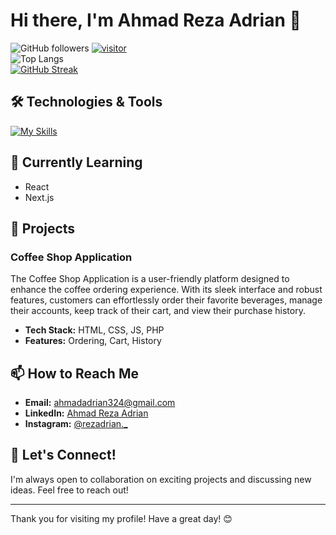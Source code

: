 # Hi there, I'm Ahmad Reza Adrian 👋

![GitHub followers](https://img.shields.io/github/followers/rezadrian01?label=Follow&style=social)
<a href="">[![visitor](https://visitor-badge.laobi.icu/badge?page_id=rezadrian01)](https://github.com/rezadrian01)</a> 
<br>
![Top Langs](https://github-readme-stats.vercel.app/api/top-langs/?username=rezadrian01&hide=php&layout=compact)
<br/>
[![GitHub Streak](https://streak-stats.demolab.com?user=rezadrian01&border_radius=5.0)](https://git.io/streak-stats)



<!--
<a href="https://github.com/anuraghazra/github-readme-stats">
  <img height=200 align="left" src="https://github-readme-stats.vercel.app/api?username=rezadrian01" />
</a>
-->

<!--Welcome to my GitHub profile! I’m a passionate developer with a focus on creating efficient and scalable web applications. I love working with modern web technologies and constantly learning new things to improve my skills.-->

## 🛠️ Technologies & Tools
[![My Skills](https://skillicons.dev/icons?i=html,css,js,tailwind,npm,vite,redux,webpack,react,nextjs,nodejs,express,mongodb,mysql,graphql,postman,git,github,vscode)](https://skillicons.dev)
<!--
- **Frontend:** HTML, CSS, Tailwindcss, JavaScript, React
- **Backend:** Node.js, Express, GraphQL, RESTful APIs
- **Databases:** MongoDB, MySQL
- **Others:** Git, MVC architecture
-->
## 🌱 Currently Learning

- React
- Next.js

## 🚀 Projects

### Coffee Shop Application
The Coffee Shop Application is a user-friendly platform designed to enhance the coffee ordering experience. With its sleek interface and robust features, customers can effortlessly order their favorite beverages, manage their accounts, keep track of their cart, and view their purchase history.

- **Tech Stack:** HTML, CSS, JS, PHP
- **Features:** Ordering, Cart, History

## 📫 How to Reach Me

- **Email:** [ahmadadrian324@gmail.com](mailto:ahmadadrian324@gmail.com)
- **LinkedIn:** [Ahmad Reza Adrian](https://www.linkedin.com/in/ahmad-reza-adrian-4ba584282/)
- **Instagram:** [@rezadrian._](https://www.instagram.com/rezadrian._/)

## 🤝 Let's Connect!

I'm always open to collaboration on exciting projects and discussing new ideas. Feel free to reach out!

---

Thank you for visiting my profile! Have a great day! 😊


<!--**rezadrian01/rezadrian01** is a ✨ _special_ ✨ repository because its `README.md` (this file) appears on your GitHub profile.

Here are some ideas to get you started:

- 🔭 I’m currently working on ...
- 🌱 I’m currently learning ...
- 👯 I’m looking to collaborate on ...
- 🤔 I’m looking for help with ...
- 💬 Ask me about ...
- 📫 How to reach me: ...
- 😄 Pronouns: ...
- ⚡ Fun fact: ...

[![Anurag's GitHub stats-Dark](https://github-readme-stats.vercel.app/api?username=rezadrian01&show_icons=true&theme=dark#gh-dark-mode-only)](https://github.com/anuraghazra/github-readme-stats#gh-dark-mode-only)
[![Anurag's GitHub stats-Light](https://github-readme-stats.vercel.app/api?username=rezadrian01&show_icons=true&theme=default#gh-light-mode-only)](https://github.com/anuraghazra/github-readme-stats#gh-light-mode-only)
-->
